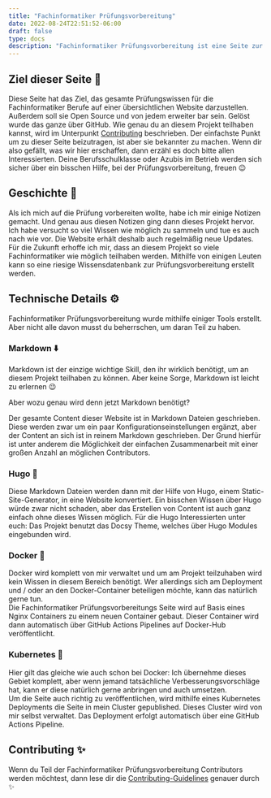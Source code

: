 ```yaml
---
title: "Fachinformatiker Prüfungsvorbereitung"
date: 2022-08-24T22:51:52-06:00
draft: false
type: docs
description: "Fachinformatiker Prüfungsvorbereitung ist eine Seite zur Prüfungsvorbereitung. Mit ihr kannst du dich Online auf die Fachinformatiker Prüfung vorbereiten."
---
```


## Ziel dieser Seite 🎯

Diese Seite hat das Ziel, das gesamte Prüfungswissen für die Fachinformatiker Berufe auf einer übersichtlichen Website darzustellen. Außerdem soll sie Open Source und von jedem erweiter bar sein. Gelöst wurde das ganze über GitHub. Wie genau du an diesem Projekt teilhaben kannst, wird im Unterpunkt [Contributing](./#contributing-) beschrieben. Der einfachste Punkt um zu dieser Seite beizutragen, ist aber sie bekannter zu machen. Wenn dir also gefällt, was wir hier erschaffen, dann erzähl es doch bitte allen Interessierten. Deine Berufsschulklasse oder Azubis im Betrieb werden sich sicher über ein bisschen Hilfe, bei der Prüfungsvorbereitung, freuen 😉

## Geschichte 👴

Als ich mich auf die Prüfung vorbereiten wollte, habe ich mir einige Notizen gemacht. Und genau aus diesen Notizen ging dann dieses Projekt hervor. Ich habe versucht so viel Wissen wie möglich zu sammeln und tue es auch nach wie vor. Die Website erhält deshalb auch regelmäßig neue Updates. Für die Zukunft erhoffe ich mir, dass an diesem Projekt so viele Fachinformatiker wie möglich teilhaben werden. Mithilfe von einigen Leuten kann so eine riesige Wissensdatenbank zur Prüfungsvorbereitung erstellt werden.

## Technische Details ⚙️

Fachinformatiker Prüfungsvorbereitung wurde mithilfe einiger Tools erstellt. Aber nicht alle davon musst du beherrschen, um daran Teil zu haben.

### Markdown ⬇️

Markdown ist der einzige wichtige Skill, den ihr wirklich benötigt, um an diesem Projekt teilhaben zu können. Aber keine Sorge, Markdown ist leicht zu erlernen 😉

Aber wozu genau wird denn jetzt Markdown benötigt?  
  
Der gesamte Content dieser Website ist in Markdown Dateien geschrieben. Diese werden zwar um ein paar Konfigurationseinstellungen ergänzt, aber der Content an sich ist in reinem Markdown geschrieben. Der Grund hierfür ist unter anderem die Möglichkeit der einfachen Zusammenarbeit mit einer großen Anzahl an möglichen Contributors.

### Hugo 🥂

Diese Markdown Dateien werden dann mit der Hilfe von Hugo, einem Static-Site-Generator, in eine Website konvertiert. Ein bisschen Wissen über Hugo würde zwar nicht schaden, aber das Erstellen von Content ist auch ganz einfach ohne dieses Wissen möglich. Für die Hugo Interessierten unter euch: Das Projekt benutzt das Docsy Theme, welches über Hugo Modules eingebunden wird.

### Docker 🐋

Docker wird komplett von mir verwaltet und um am Projekt teilzuhaben wird kein Wissen in diesem Bereich benötigt. Wer allerdings sich am Deployment und / oder an den Docker-Container beteiligen möchte, kann das natürlich gerne tun.  
Die Fachinformatiker Prüfungsvorbereitungs Seite wird auf Basis eines Nginx Containers zu einem neuen Container gebaut. Dieser Container wird dann automatisch über GitHub Actions Pipelines auf Docker-Hub veröffentlicht.

### Kubernetes 🛞

Hier gilt das gleiche wie auch schon bei Docker: Ich übernehme dieses Gebiet komplett, aber wenn jemand tatsächliche Verbesserungsvorschläge hat, kann er diese natürlich gerne anbringen und auch umsetzen.  
Um die Seite auch richtig zu veröffentlichen, wird mithilfe eines Kubernetes Deployments die Seite in mein Cluster gepublished. Dieses Cluster wird von mir selbst verwaltet. Das Deployment erfolgt automatisch über eine GitHub Actions Pipeline.

## Contributing ✨

Wenn du Teil der Fachinformatiker Prüfungsvorbereitung Contributors werden möchtest, dann lese dir die [Contributing-Guidelines](https://github.com/LNA-DEV/Fachinformatiker-Pruefungsvorbereitung/blob/main/CONTRIBUTING.md) genauer durch ✨
